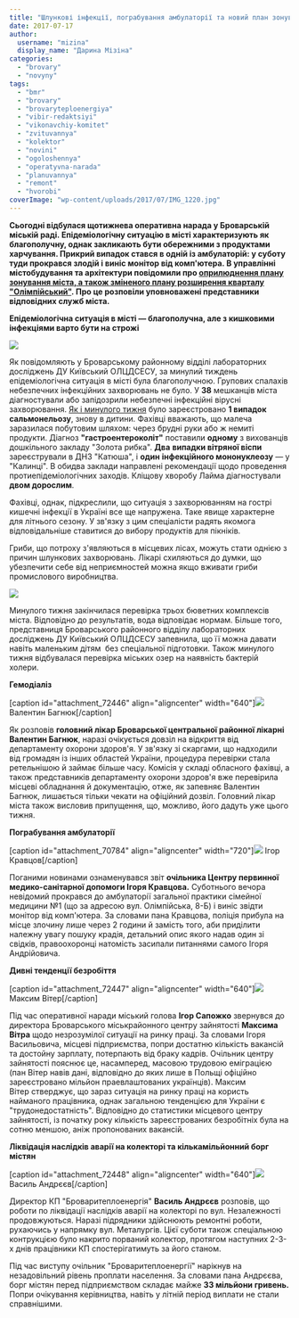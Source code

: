 ```yaml
---
title: "Шлункові інфекції, пограбування амбулаторії та новий план зонування міста — оперативні новини"
date: 2017-07-17
author: 
  username: "mizina"
  display_name: "Дарина Мізіна"
categories: 
  - "brovary"
  - "novyny"
tags: 
  - "bmr"
  - "brovary"
  - "brovaryteploenergiya"
  - "vibir-redaktsiyi"
  - "vikonavchiy-komitet"
  - "zvituvannya"
  - "kolektor"
  - "novini"
  - "ogoloshennya"
  - "operatyvna-narada"
  - "planuvannya"
  - "remont"
  - "hvorobi"
coverImage: "wp-content/uploads/2017/07/IMG_1220.jpg"
---
```


**Сьогодні відбулася щотижнева оперативна нарада у Броварській міській раді. Епідеміологічну ситуацію в місті характеризують як благополучну, однак закликають бути обережними з продуктами харчування. Прикрий випадок стався в одній із амбулаторій: у суботу туди прокрався злодій і виніс монітор від комп'ютера. В управлінні містобудування та архітектури повідомили про [оприлюднення плану зонування міста, а також зміненого плану розширення кварталу "Олімпійський"](https://brovary-rada.gov.ua/news/15392.html). Про це розповіли уповноважені представники відповідних служб міста.**

**Епідеміологічна ситуація в місті — благополучна, але з кишковими інфекціями варто бути на строжі** 

![](https://mpz.brovary.org/wp-content/uploads/2017/07/IMG_1234.jpg)

Як повідомляють у Броварському районному відділі лабораторних досліджень ДУ Київський ОЛЦДСЕСУ, за минулий тиждень епідеміологічна ситуація в місті була благополучною. Групових спалахів небезпечних інфекційних захворювань не було. У **38** мешканців міста діагностували або запідозрили небезпечні інфекційні вірусні захворювання. [Як і минулого тижня](https://mpz.brovary.org/zachyneni-na-nich-parky-ta-sanitarne-rozchyshhennya-derev-na-symonenka-operatyvni-novyny/) було зареєстровано **1 випадок сальмонельозу**, знову в дитини. Фахівці вважають, що малеча заразилася побутовим шляхом: через брудні руки або ж немиті продукти. Діагноз **"гастроентероколіт"** поставили **одному** з вихованців дошкільного закладу "Золота рибка". **Два** **випадки вітряної віспи** зареєстрували в ДНЗ "Катюша", і **один** **інфекційного мононуклеозу** — у "Калинці". В обидва заклади направлені рекомендації щодо проведення протиепідеміологічних заходів. Кліщову хворобу Лайма діагностували **двом дорослим**.

Фахівці, однак, підкреслили, що ситуація з захворюванням на гострі кишечні інфекції в Україні все ще напружена. Таке явище характерне для літнього сезону. У зв'язку з цим спеціалісти радять якомога відповідальніше ставитися до вибору продуктів для пікніків.

Гриби, що потроху з'являються в місцевих лісах, можуть стати однією з причин шлункових захворювань. Лікарі схиляються до думки, що убезпечити себе від неприємностей можна якщо вживати гриби промислового виробництва.

![](https://mpz.brovary.org/wp-content/uploads/2017/02/park-pryozernyj-13.jpg)

Минулого тижня закінчилася перевірка трьох бюветних комплексів міста. Відповідно до результатів, вода відповідає нормам. Більше того, представниця Броварського районного відділу лабораторних досліджень ДУ Київський ОЛЦДСЕСУ запевнила, що її можна давати навіть маленьким дітям  без спеціальної підготовки. Також минулого тижня відбувалася перевірка міських озер на наявність бактерій холери.

**Гемодіаліз**

\[caption id="attachment\_72446" align="aligncenter" width="640"\]![](https://mpz.brovary.org/wp-content/uploads/2017/07/IMG_1285.jpg) Валентин Багнюк\[/caption\]

Як розповів **головний лікар Броварської центральної районної лікарні Валентин Багнюк**, наразі очікується довзіл на відкриття від департаменту охорони здоров'я. У зв'язку зі скаргами, що надходили від громадян із інших областей України, процедура перевірки стала ретельнішою й займає більше часу. Комісія у складі обласного фахівці, а також представників департаменту охорони здоров'я вже перевірила місцеві обладнання й документацію, отже, як запевняє Валентин Багнюк, лишається тільки чекати на офіційний дозвіл. Головний лікар міста також висловив припущення, що, можливо, його дадуть уже цього тижня.

**Пограбування амбулаторії**

\[caption id="attachment\_70784" align="aligncenter" width="720"\]![](https://mpz.brovary.org/wp-content/uploads/2017/05/Kravtsov-BMR.jpg) Ігор Кравцов\[/caption\]

Поганими новинами ознаменувався звіт **очільника Центру первинної медико-санітарної допомоги Ігоря Кравцова.** Суботнього вечора невідомий прокрався до амбулаторії загальної практики сімейної медицини №1 (що за адресою вул. Олімпійська, 8-Б) і виніс звідти монітор від комп'ютера. За словами пана Кравцова, поліція прибула на місце злочину лише через 2 години й замість того, аби приділити належну увагу пошуку крадія, детальний опис якого надав один зі свідків, правоохоронці натомість засипали питаннями самого Ігоря Андрійовича.

**Дивні тенденції безробіття**

\[caption id="attachment\_72447" align="aligncenter" width="640"\]![](https://mpz.brovary.org/wp-content/uploads/2017/07/IMG_1268.jpg) Максим Вітер\[/caption\]

Під час оперативної наради міський голова **Ігор Сапожко** звернувся до директора Броварського міськрайонного центру зайнятості **Максима Вітра** щодо незрозумілої ситуації на ринку праці. За словами Ігоря Васильовича, місцеві підприємства, попри достатню кількість вакансій та достойну зарплату, потерпають від браку кадрів. Очільник центру зайнятості пояснює це, насамперед, масовою трудовою еміграцією (пан Вітер навів дані, відповідно до яких лише в Польщі офіційно зареєстровано мільйон праевлаштованих українців). Максим Вітер стверджує, що зараз ситуація на ринку праці на користь найманого працівника, однак загальною тенденцією для України є "трудонедостатність". Відповідно до статистики місцевого центру зайнятості, із початку року кількість зареєстрованих безробітніх була на сотню меншою, аніж пропонованих вакансій.

**Ліквідація наслідків аварії на колекторі та кількамільйонний борг містян**

\[caption id="attachment\_72448" align="aligncenter" width="640"\]![](https://mpz.brovary.org/wp-content/uploads/2017/07/IMG_1280.jpg) Василь Андрєєв\[/caption\]

Директор КП "Броваритеплоенергія" **Василь Андрєєв** розповів, що роботи по ліквідації наслідків аварії на колекторі по вул. Незалежності продовжуються. Наразі підрядники здійснюють ремонтні роботи, рухаючись у напрямку вул. Металургів. Цієї суботи також спеціальною контрукцією було накрито порваний колектор, протягом наступних 2-3-х днів працівники КП спостерігатимуть за його станом.

Під час виступу очільник "Броваритеплоенергії" нарікнув на незадовільний рівень проплати населення. За словами пана Андрєєва, борг містян перед підприємством складає майже **33 мільйони гривень.** Попри очікування керівництва, навіть у літній період виплати не стали справнішими.
